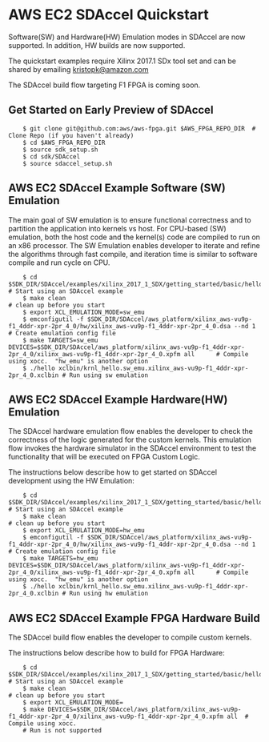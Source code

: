 
# AWS EC2 SDAccel Quickstart

Software(SW) and Hardware(HW) Emulation modes in SDAccel are now supported.  In addition, HW builds are now supported. 

The quickstart examples require Xilinx 2017.1 SDx tool set and can be shared by emailing kristopk@amazon.com  

The SDAccel build flow targeting F1 FPGA is coming soon.

## Get Started on Early Preview of SDAccel

```
    $ git clone git@github.com:aws/aws-fpga.git $AWS_FPGA_REPO_DIR  # Clone Repo (if you haven't already)
    $ cd $AWS_FPGA_REPO_DIR                                         
    $ source sdk_setup.sh
    $ cd sdk/SDAccel
    $ source sdaccel_setup.sh
```
## AWS EC2 SDAccel Example Software (SW) Emulation

The main goal of SW emulation is to ensure functional correctness and to partition the application into kernels vs host.  For CPU-based (SW) emulation, both the host code and the kernel(s) code are compiled to run on an x86 processor. The SW Emulation enables developer to iterate and refine the algorithms through fast compile, and iteration time is similar to software compile and run cycle on CPU. 

```
    $ cd $SDK_DIR/SDAccel/examples/xilinx_2017_1_SDX/getting_started/basic/hello/             # Start using an SDAccel example
    $ make clean                                                                   # clean up before you start
    $ export XCL_EMULATION_MODE=sw_emu
    $ emconfigutil -f $SDK_DIR/SDAccel/aws_platform/xilinx_aws-vu9p-f1_4ddr-xpr-2pr_4_0/hw/xilinx_aws-vu9p-f1_4ddr-xpr-2pr_4_0.dsa --nd 1                                                                 # Create emulation config file
    $ make TARGETS=sw_emu DEVICES=$SDK_DIR/SDAccel/aws_platform/xilinx_aws-vu9p-f1_4ddr-xpr-2pr_4_0/xilinx_aws-vu9p-f1_4ddr-xpr-2pr_4_0.xpfm all      # Compile using xocc.  "hw_emu" is another option
    $ ./hello xclbin/krnl_hello.sw_emu.xilinx_aws-vu9p-f1_4ddr-xpr-2pr_4_0.xclbin # Run using sw emulation
```

## AWS EC2 SDAccel Example Hardware(HW) Emulation

The SDAccel hardware emulation flow enables the developer to check the correctness of the logic generated for the custom kernels. This emulation flow invokes the hardware simulator in the SDAccel environment to test the functionality that will be executed on FPGA Custom Logic. 

The instructions below describe how to get started on SDAccel development using the HW Emulation: 

```
    $ cd $SDK_DIR/SDAccel/examples/xilinx_2017_1_SDX/getting_started/basic/hello/             # Start using an SDAccel example
    $ make clean                                                                   # clean up before you start
    $ export XCL_EMULATION_MODE=hw_emu
    $ emconfigutil -f $SDK_DIR/SDAccel/aws_platform/xilinx_aws-vu9p-f1_4ddr-xpr-2pr_4_0/hw/xilinx_aws-vu9p-f1_4ddr-xpr-2pr_4_0.dsa --nd 1                                                                 # Create emulation config file
    $ make TARGETS=hw_emu DEVICES=$SDK_DIR/SDAccel/aws_platform/xilinx_aws-vu9p-f1_4ddr-xpr-2pr_4_0/xilinx_aws-vu9p-f1_4ddr-xpr-2pr_4_0.xpfm all      # Compile using xocc.  "hw_emu" is another option
    $ ./hello xclbin/krnl_hello.sw_emu.xilinx_aws-vu9p-f1_4ddr-xpr-2pr_4_0.xclbin # Run using hw emulation
```
## AWS EC2 SDAccel Example FPGA Hardware Build 

The SDAccel build flow enables the developer to compile custom kernels.  

The instructions below describe how to build for FPGA Hardware: 

```
    $ cd $SDK_DIR/SDAccel/examples/xilinx_2017_1_SDX/getting_started/basic/hello/             # Start using an SDAccel example
    $ make clean                                                                   # clean up before you start
    $ export XCL_EMULATION_MODE=
    $ make DEVICES=$SDK_DIR/SDAccel/aws_platform/xilinx_aws-vu9p-f1_4ddr-xpr-2pr_4_0/xilinx_aws-vu9p-f1_4ddr-xpr-2pr_4_0.xpfm all  # Compile using xocc.  
    # Run is not supported
```
